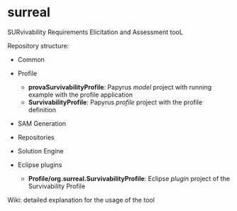 # surreal
SURvivability Requirements Elicitation and Assessment tooL

Repository structure:
- Common
- Profile

  - **provaSurvivabilityProfile**: Papyrus *model* project with running example with the profile application
  - **SurvivabilityProfile**: Papyrus *profile* project with the profile definition
  
- SAM Generation
- Repositories
- Solution Engine
- Eclipse plugins

  - **Profile/org.surreal.SurvivabilityProfile**: Eclipse *plugin* project of the Survivability Profile

Wiki: detailed explanation for the usage of the tool
